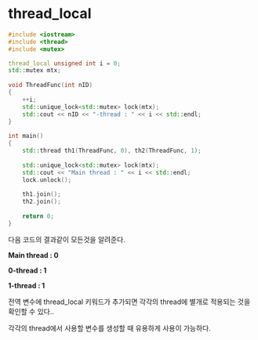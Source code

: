 # thread_local  

```C++
#include <iostream>
#include <thread>
#include <mutex>

thread_local unsigned int i = 0;
std::mutex mtx;
 
void ThreadFunc(int nID)
{
    ++i;
    std::unique_lock<std::mutex> lock(mtx);
    std::cout << nID << "-thread : " << i << std::endl;
}
 
int main()
{
    std::thread th1(ThreadFunc, 0), th2(ThreadFunc, 1);
 
    std::unique_lock<std::mutex> lock(mtx);
    std::cout << "Main thread : " << i << std::endl;
    lock.unlock();
 
    th1.join();
    th2.join();
 
    return 0;
}
```

다음 코드의 결과같이 모든것을 알려준다.

**Main thread : 0**

**0-thread : 1**

**1-thread : 1**

전역 변수에 thread_local 키워드가 추가되면 각각의 thread에 별개로 적용되는 것을 확인할 수 있다..

각각의 thread에서 사용할 변수를 생성할 때 유용하게 사용이 가능하다.